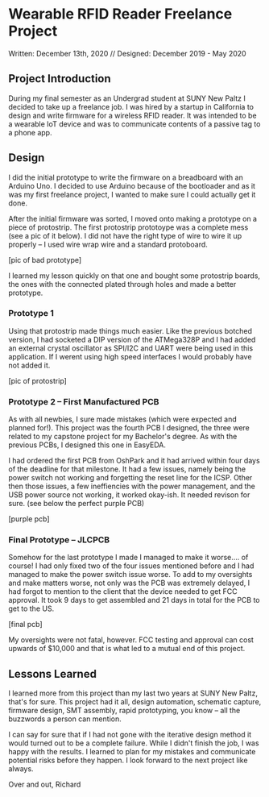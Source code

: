 # Wearable RFID Reader Freelance Project
Written: December 13th, 2020 // Designed: December 2019 - May 2020

## Project Introduction
During my final semester as an Undergrad student at SUNY New Paltz I decided to take up a freelance job. I was hired by a startup in California to design and write firmware for a wireless RFID reader. It was intended to be a wearable IoT device and was to communicate contents of a passive tag to a phone app.

## Design
I did the initial prototype to write the firmware on a breadboard with an Arduino Uno. I decided to use Arduino because of the bootloader and as it was my first freelance project, I wanted to make sure I could actually get it done.

After the initial firmware was sorted, I moved onto making a prototype on a piece of protostrip. The first protostrip prototoype was a complete mess (see a pic of it below). I did not have the right type of wire to wire it up properly – I used wire wrap wire and a standard protoboard.

[pic of bad prototype]

I learned my lesson quickly on that one and bought some protostrip boards, the ones with the connected plated through holes and made a better prototype.

### Prototype 1
Using that protostrip made things much easier. Like the previous botched version, I had socketed a DIP version of the ATMega328P and I had added an external crystal oscillator as SPI/I2C and UART were being used in this application. If I werent using high speed interfaces I would probably have not added it.

[pic of protostrip]

### Prototype 2 – First Manufactured PCB
As with all newbies, I sure made mistakes (which were expected and planned for!). This project was the fourth PCB I designed, the three were related to my capstone project for my Bachelor's degree. As with the previous PCBs, I designed this one in EasyEDA.

I had ordered the first PCB from OshPark and it had arrived within four days of the deadline for that milestone. It had a few issues, namely being the power switch not working and forgetting the reset line for the ICSP. Other then those issues, a few ineffiencies with the power management, and the USB power source not working, it worked okay-ish. It needed revison for sure. (see below the perfect purple PCB)

[purple pcb]

### Final Prototype – JLCPCB
Somehow for the last prototype I made I managed to make it worse…. of course! I had only fixed two of the four issues mentioned before and I had managed to make the power switch issue worse. To add to my oversights and make matters worse, not only was the PCB was extremely delayed, I had forgot to mention to the client that the device needed to get FCC approval. It took 9 days to get assembled and 21 days in total for the PCB to get to the US.

[final pcb]

My oversights were not fatal, however. FCC testing and approval can cost upwards of $10,000 and that is what led to a mutual end of this project.

## Lessons Learned
I learned more from this project than my last two years at SUNY New Paltz, that's for sure. This project had it all, design automation, schematic capture, firmware design, SMT assembly, rapid prototyping, you know – all the buzzwords a person can mention.

I can say for sure that if I had not gone with the iterative design method it would turned out to be a complete failure. While I didn't finish the job, I was happy with the results. I learned to plan for my mistakes and communicate potential risks before they happen. I look forward to the next project like always.

Over and out, Richard
